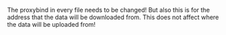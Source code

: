 The proxybind in every file needs to be changed!
But also this is for the address that the data will be downloaded from.
This does not affect where the data will be uploaded from!
